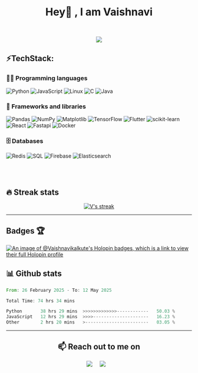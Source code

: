 


<h1 align="center">Hey👋 , I am  Vaishnavi </h1>

<!-- <p align="center"><a href="https://Vaishnavikalkute.github.io"><img width="80%" alt="Hello, I'm Vaishnavi. I do open source!" src="./assets/header-img.png" /></a></p> -->

<br />


<p align="center">
  <a href="https://github.com/Vaishnavikalkute"><img src="https://readme-typing-svg.herokuapp.com/?lines=Full-stack%20web%20and%20app%20developer;Tech%20Nerd;AI%20ML%20Enthusiast;Always%20trying%20to%20learn%20new%20stuff&font=Fira%20Code&center=true&width=440&height=45&color=f75c7e&vCenter=true&size=22"></a>
</p>

## ⚡️**TechStack:**
### 👨‍💻 Programming languages<br>
![Python](https://img.shields.io/badge/python-3670A0?style=for-the-badge&logo=python&logoColor=ffdd54)
![JavaScript](https://img.shields.io/badge/javascript-%23323330.svg?style=for-the-badge&logo=javascript&logoColor=%23F7DF1E)
![Linux](https://img.shields.io/badge/linux-%2300ADD8.svg?style=for-the-badge&logo=linux&logoColor=black)
![C](https://img.shields.io/badge/c-%2300ADD8.svg?style=for-the-badge&logo=c&logoColor=white)
![Java](https://img.shields.io/badge/java-%23ED8B00.svg?style=for-the-badge&logo=openjdk&logoColor=white)
<!-- ![Dart](https://img.shields.io/badge/dart-%230175C2.svg?style=for-the-badge&logo=dart&logoColor=white) -->
<!-- ![Go](https://img.shields.io/badge/go-%2300ADD8.svg?style=for-the-badge&logo=go&logoColor=white) -->




### 🧰 Frameworks and libraries<br>
![Pandas](https://img.shields.io/badge/pandas-%23150458.svg?style=for-the-badge&logo=pandas&logoColor=white)
![NumPy](https://img.shields.io/badge/numpy-%23013243.svg?style=for-the-badge&logo=numpy&logoColor=white)
![Matplotlib](https://img.shields.io/badge/Matplotlib-%23ffffff.svg?style=for-the-badge&logo=Matplotlib&logoColor=black)
![TensorFlow](https://img.shields.io/badge/TensorFlow-%23FF6F00.svg?style=for-the-badge&logo=TensorFlow&logoColor=white)
![Flutter](https://img.shields.io/badge/Flutter-%2302569B.svg?style=for-the-badge&logo=Flutter&logoColor=white)
![scikit-learn](https://img.shields.io/badge/scikit--learn-%23F7931E.svg?style=for-the-badge&logo=scikit-learn&logoColor=white)
![React](https://img.shields.io/badge/react-%2320232a.svg?style=for-the-badge&logo=react&logoColor=%2361DAFB)
![Fastapi](https://img.shields.io/badge/fastapi-%23000.svg?style=for-the-badge&logo=fastapi&logoColor=white)
![Docker](https://img.shields.io/badge/docker-%23092E20.svg?style=for-the-badge&logo=docker&logoColor=white)
<!-- ![PyTorch](https://img.shields.io/badge/PyTorch-%23EE4C2C.svg?style=for-the-badge&logo=PyTorch&logoColor=white) -->


### 🗄️ Databases
![Redis](https://img.shields.io/badge/Redis-%234ea94b.svg?style=for-the-badge&logo=Redis&logoColor=white)
![SQL](https://img.shields.io/badge/sql-%23ED8B00.svg?style=for-the-badge&logo=sql&logoColor=white)
![Firebase](https://img.shields.io/badge/Firebase-039BE5?style=for-the-badge&logo=Firebase&logoColor=white)
![Elasticsearch](https://img.shields.io/badge/elasticsearch-%234ea94b.svg?style=for-the-badge&logo=elasticsearch&logoColor=white)

<br>
<br>

## 🔥 Streak stats


<p align="center">
  <a href="https://github.com/DenverCoder1/github-readme-streak-stats">
    <img title="🔥 Get streak stats for your profile at git.io/streak-stats" alt="V's streak" src="https://streak-stats.demolab.com/?user=Vaishnavikalkute"/>
  </a>
</p>

---
## Badges 🏆
[![An image of @Vaishnavikalkute's Holopin badges, which is a link to view their full Holopin profile](https://holopin.me/Vaishnavikalkute)](https://holopin.io/@Vaishnavikalkute)

## 📊 Github stats
<!--START_SECTION:waka-->

```rust
From: 26 February 2025 - To: 12 May 2025

Total Time: 74 hrs 34 mins

Python       38 hrs 29 mins  >>>>>>>>>>>>>------------   50.03 %
JavaScript   12 hrs 29 mins  >>>>---------------------   16.23 %
Other        2 hrs 20 mins   >------------------------   03.05 %
```

<!--END_SECTION:waka-->




 <!-- 
  <br/>
    <a href="https://github.com/Vaishnavikalkute/github-readme-stats"><img alt="V's Github Stats" src="https://denvercoder1-github-readme-stats.vercel.app/api/?username=Vaishnavikalkute&show_icons=true&count_private=true&theme=react&hide_border=true&bg_color=1F222E&title_color=F85D7F&icon_color=F8D866" height="192px"/></a>
  <a href="https://github.com/anuraghazra/github-readme-stats"><img alt="V's Top Languages" src="https://github-readme-stats.vercel.app/api/top-langs/?username=Vaishnavikalkute&langs_count=8&layout=compact&theme=react&hide_border=true&bg_color=1F222E&title_color=F85D7F&icon_color=F8D866&hide=Jupyter%20Notebook" height="192px"/></a>
  <br/>
-->

---


 <h2 align="center">📫 Reach out to me on</h2>
  <p align="center">
    <a target="_blank"href="https://www.linkedin.com/in/vaishnavi-kalkute"><img src="https://img.shields.io/badge/linkedin-%230077B5.svg?&style=for-the-badge&logo=linkedin&logoColor=white" /></a>&nbsp;&nbsp;&nbsp;&nbsp;
    <a href="mailto:vaishnavikalkute5@gmail.com?subject=Hey%20Vaishnavi,%20From%20Github"><img src="https://img.shields.io/badge/gmail-%23D14836.svg?&style=for-the-badge&logo=gmail&logoColor=white" /></a>&nbsp;&nbsp;&nbsp;&nbsp;


</p>
